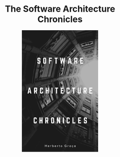 <div align="center">
  <h1>The Software Architecture Chronicles</h1>
  <img src="images/cover.jpg" alt="drawing" width="250" />
</div>